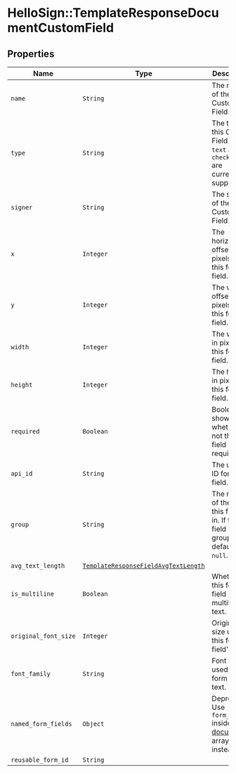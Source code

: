 # HelloSign::TemplateResponseDocumentCustomField



## Properties

| Name | Type | Description | Notes |
| ---- | ---- | ----------- | ----- |
| `name` | ```String``` |  The name of the Custom Field.  |  |
| `type` | ```String``` |  The type of this Custom Field. Only `text` and `checkbox` are currently supported.  |  |
| `signer` | ```String``` |  The signer of the Custom Field.  |  |
| `x` | ```Integer``` |  The horizontal offset in pixels for this form field.  |  |
| `y` | ```Integer``` |  The vertical offset in pixels for this form field.  |  |
| `width` | ```Integer``` |  The width in pixels of this form field.  |  |
| `height` | ```Integer``` |  The height in pixels of this form field.  |  |
| `required` | ```Boolean``` |  Boolean showing whether or not this field is required.  |  |
| `api_id` | ```String``` |  The unique ID for this field.  |  |
| `group` | ```String``` |  The name of the group this field is in. If this field is not a group, this defaults to `null`.  |  |
| `avg_text_length` | [```TemplateResponseFieldAvgTextLength```](TemplateResponseFieldAvgTextLength.md) |    |  |
| `is_multiline` | ```Boolean``` |  Whether this form field is multiline text.  |  |
| `original_font_size` | ```Integer``` |  Original font size used in this form field&#39;s text.  |  |
| `font_family` | ```String``` |  Font family used in this form field&#39;s text.  |  |
| `named_form_fields` | ```Object``` |  Deprecated. Use `form_fields` inside the [documents](https://developers.hellosign.com/api/reference/operation/templateGet/#!c&#x3D;200&amp;path&#x3D;template/documents&amp;t&#x3D;response) array instead.  |  |
| `reusable_form_id` | ```String``` |    |  |

